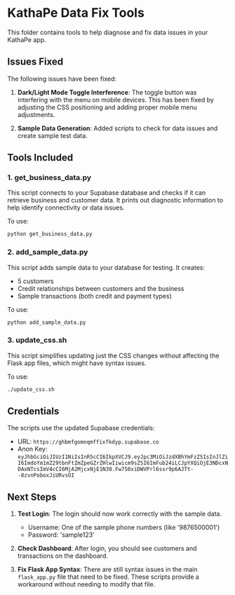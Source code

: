 # KathaPe Data Fix Tools

This folder contains tools to help diagnose and fix data issues in your KathaPe app.

## Issues Fixed

The following issues have been fixed:

1. **Dark/Light Mode Toggle Interference**: The toggle button was interfering with the menu on mobile devices. This has been fixed by adjusting the CSS positioning and adding proper mobile menu adjustments.

2. **Sample Data Generation**: Added scripts to check for data issues and create sample test data.

## Tools Included

### 1. get_business_data.py

This script connects to your Supabase database and checks if it can retrieve business and customer data. It prints out diagnostic information to help identify connectivity or data issues.

To use:
```bash
python get_business_data.py
```

### 2. add_sample_data.py

This script adds sample data to your database for testing. It creates:
- 5 customers
- Credit relationships between customers and the business
- Sample transactions (both credit and payment types)

To use:
```bash
python add_sample_data.py
```

### 3. update_css.sh

This script simplifies updating just the CSS changes without affecting the Flask app files, which might have syntax issues.

To use:
```bash
./update_css.sh
```

## Credentials

The scripts use the updated Supabase credentials:

- URL: `https://ghbmfgomnqmffixfkdyp.supabase.co`
- Anon Key: `eyJhbGciOiJIUzI1NiIsInR5cCI6IkpXVCJ9.eyJpc3MiOiJzdXBhYmFzZSIsInJlZiI6ImdoYm1mZ29tbnFtZmZpeGZrZHlwIiwicm9sZSI6ImFub24iLCJpYXQiOjE3NDcxNDAxNTcsImV4cCI6MjA2MjcxNjE1N30.Fw750xiDWVPrl6ssr9p6AJTt--8zvnPoboxJiURvsOI`

## Next Steps

1. **Test Login**: The login should now work correctly with the sample data.
   - Username: One of the sample phone numbers (like '9876500001')
   - Password: 'sample123'
   
2. **Check Dashboard**: After login, you should see customers and transactions on the dashboard.

3. **Fix Flask App Syntax**: There are still syntax issues in the main `flask_app.py` file that need to be fixed. These scripts provide a workaround without needing to modify that file. 